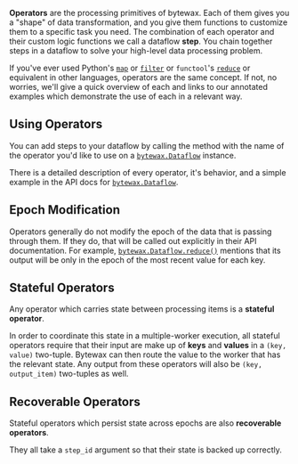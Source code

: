 **Operators** are the processing primitives of bytewax.
Each of them gives you a "shape" of data transformation, and you give them functions to customize them to a specific task you need.
The combination of each operator and their custom logic functions we call a dataflow **step**.
You chain together steps in a dataflow to solve your high-level data processing problem.

If you've ever used Python's [`map`](https://docs.python.org/3/library/functions.html#map) or [`filter`](https://docs.python.org/3/library/functions.html#filter) or `functool`'s [`reduce`](https://docs.python.org/3/library/functools.html#functools.reduce) or equivalent in other languages, operators are the same concept.
If not, no worries, we'll give a quick overview of each and links to our annotated examples which demonstrate the use of each in a relevant way.

## Using Operators

You can add steps to your dataflow by calling the method with the name of the operator you'd like to use on a [`bytewax.Dataflow`](/apidocs#bytewax.Dataflow) instance.

There is a detailed description of every operator, it's behavior, and a simple example in the API docs for [`bytewax.Dataflow`](/apidocs#bytewax.Dataflow).

## Epoch Modification

Operators generally do not modify the epoch of the data that is passing through them. If they do, that will be called out explicitly in their API documentation. For example, [`bytewax.Dataflow.reduce()`](/apidocs#bytewax.Dataflow.reduce) mentions that its output will be only in the epoch of the most recent value for each key.

## Stateful Operators

Any operator which carries state between processing items is a **stateful operator**.

In order to coordinate this state in a multiple-worker execution, all stateful operators require that their input are make up of **keys** and **values** in a `(key, value)` two-tuple. Bytewax can then route the value to the worker that has the relevant state. Any output from these operators will also be `(key, output_item)` two-tuples as well.

## Recoverable Operators

Stateful operators which persist state across epochs are also **recoverable operators**.

They all take a `step_id` argument so that their state is backed up correctly.
